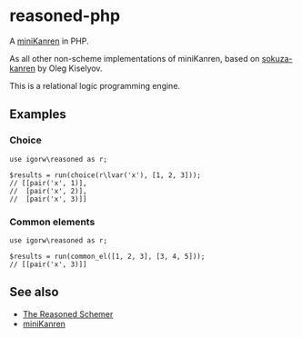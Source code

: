 # reasoned-php

A [miniKanren](http://minikanren.org/) in PHP.

As all other non-scheme implementations of miniKanren, based on
[sokuza-kanren](http://okmij.org/ftp/Scheme/sokuza-kanren.scm)
by Oleg Kiselyov.

This is a relational logic programming engine.

## Examples

### Choice

    use igorw\reasoned as r;

    $results = run(choice(r\lvar('x'), [1, 2, 3]));
    // [[pair('x', 1)],
    //  [pair('x', 2)],
    //  [pair('x', 3)]]

### Common elements

    use igorw\reasoned as r;

    $results = run(common_el([1, 2, 3], [3, 4, 5]));
    // [[pair('x', 3)]]

## See also

* [The Reasoned Schemer](http://mitpress.mit.edu/books/reasoned-schemer)
* [miniKanren](http://minikanren.org/)
